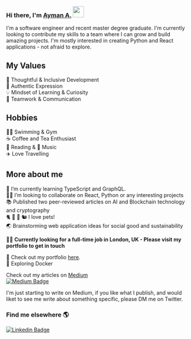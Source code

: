 ### Hi there, I'm  [Ayman A.](https://aymanx.io/)  <img src="https://media.giphy.com/media/hvRJCLFzcasrR4ia7z/giphy.gif" width="30px">
I'm a software engineer and recent master degree graduate. I'm currently looking to contribute my skills to a team where I can grow and build amazing projects.
I'm mostly interested in creating Python and React applications - not afraid to explore.

## My Values
🧠 Thoughtful & Inclusive Development   
💜 Authentic Expression   
💡 Mindset of Learning & Curiosity   
🙌 Teamwork & Communication 

## Hobbies 
🏊‍♂️  Swimming & Gym  
☕️ Coffee and Tea Enthusiast   
📖 Reading & 🎵 Music      
✈️ Love Travelling      

## More about me

🌱 I’m currently learning TypeScript and GraphQL.    
👨‍💻 I’m looking to collaborate on React, Python or any interesting projects   
📚 Published two peer-reviewed articles on AI and Blockchain technology and cryptography  
🐈  🐶  🐹  🐿  I love pets!   
🌏 Brainstorming web application ideas for social good and sustainability 

🙋‍♂️ **Currently looking for a full-time job in London, UK - Please visit my portfolio to get in touch**


🎳 Check out my portfolio [here](https://aymanx.io/).    
🔁 Exploring Docker 


Check out my articles on [Medium](https://aymanx.medium.com/)  
[![Medium Badge](https://img.shields.io/badge/Medium-12100E?style=for-the-badge&logo=medium&logoColor=white)](https://aymanx.medium.com/)   

I'm just starting to write on Medium, if you like what I publish, and would liket to see me write about something specific, please DM me on Twitter.

### Find me elsewhere 🌎 

[![Linkedin Badge](https://img.shields.io/badge/-LinkedIn-blue?style=flat-square&logo=Linkedin&logoColor=white&link=https://www.linkedin.com/in/ayman-io/)](https://www.linkedin.com/in/ayman-io/)  


